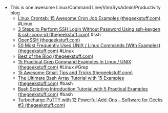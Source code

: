 - This is one awesome Linux/Command Line/Vim/SysAdmin/Productivity blog
    - [Linux Crontab: 15 Awesome Cron Job Examples (thegeekstuff.com)](https://www.thegeekstuff.com/2009/06/15-practical-crontab-examples/comment-page-1/) #Linux 
    - [3 Steps to Perform SSH Login Without Password Using ssh-keygen & ssh-copy-id (thegeekstuff.com)](https://www.thegeekstuff.com/2008/11/3-steps-to-perform-ssh-login-without-password-using-ssh-keygen-ssh-copy-id/) #ssh
    - [OpenSSH (thegeekstuff.com)](https://www.thegeekstuff.com/category/openssh-2/)
    - [50 Most Frequently Used UNIX / Linux Commands (With Examples) (thegeekstuff.com)](https://www.thegeekstuff.com/2010/11/50-linux-commands/) #Linux
    - [Best of the Blog (thegeekstuff.com)](https://www.thegeekstuff.com/best-of-the-blog/)
    - [15 Practical Grep Command Examples In Linux / UNIX (thegeekstuff.com)](https://www.thegeekstuff.com/2009/03/15-practical-unix-grep-command-examples/) #Linux #Grep
    - [15 Awesome Gmail Tips and Tricks (thegeekstuff.com)](https://www.thegeekstuff.com/2009/07/best-gmail-tips-and-tricks/)
    - [The Ultimate Bash Array Tutorial with 15 Examples (thegeekstuff.com)](https://www.thegeekstuff.com/2010/06/bash-array-tutorial/) #bash 
    - [Bash Scripting Introduction Tutorial with 5 Practical Examples (thegeekstuff.com)](https://www.thegeekstuff.com/2010/03/introduction-to-bash-scripting/) #bash 
    - [Turbocharge PuTTY with 12 Powerful Add-Ons – Software for Geeks #3 (thegeekstuff.com)](https://www.thegeekstuff.com/2008/08/turbocharge-putty-with-12-powerful-add-ons-software-for-geeks-3/)
